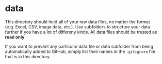 # data

This directory should hold all of your raw data files, no matter the format (e.g. Excel, CSV, image data, etc.). Use subfolders to structure your data further if you have a lot of differeny kinds. All data files should be treated as **read only**.

If you want to prevent any particular data file or data subfolder from being automatically added to GitHub, simply list their names in the `.gitignore` file that is in this directory.